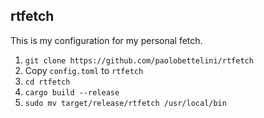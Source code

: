 ## rtfetch

This is my configuration for my personal fetch.

1. `git clone https://github.com/paolobettelini/rtfetch`
2. Copy `config.toml` to `rtfetch`
3. `cd rtfetch`
4. `cargo build --release`
5. `sudo mv target/release/rtfetch /usr/local/bin`